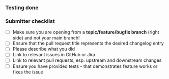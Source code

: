 <!-- Please describe your pull request here. -->

### Testing done

<!-- Comment:
Provide a clear description of how this change was tested.
At minimum this should include proof that a computer has executed the changed lines.
Ideally this should include an automated test or an explanation as to why this change has no tests.
Note that automated test coverage is less than complete, so a successful PR build does not necessarily imply that a computer has executed the changed lines.
If automated test coverage does not exist for the lines you are changing, you must describe the scenario(s) in which you manually tested the change.
For frontend changes, include screenshots of the relevant page(s) before and after the change.
For refactoring and code cleanup changes, exercise the code before and after the change and verify the behavior remains the same.
-->
### Submitter checklist

- [ ] Make sure you are opening from a **topic/feature/bugfix branch** (right side) and not your main branch!
- [ ] Ensure that the pull request title represents the desired changelog entry
- [ ] Please describe what you did
- [ ] Link to relevant issues in GitHub or Jira
- [ ] Link to relevant pull requests, esp. upstream and downstream changes
- [ ] Ensure you have provided tests - that demonstrates feature works or fixes the issue

<!--
Put an `x` into the [ ] to show you have filled the information.
The template comes from https://github.com/jenkinsci/.github/blob/master/.github/pull_request_template.md 
You can override it by creating .github/pull_request_template.md in your own repository 
-->
